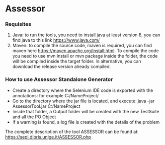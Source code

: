 # Assessor
### Requisites
1. Java: to run the tools, you need to install java at least version 8, you can find java to this link https://www.java.com/
2. Maven: to compile the source code, maven is required, you can find maven here https://maven.apache.org/install.html. To compile the code you need to use mvn install or mvn package inside the folder, the code will be compiled inside the target folder. In alternative, you can download the release version already compiled.

### How to use Assessor Standalone Generator
* Create a directory where the Selenium IDE code is exported with the annotations: for example C:/NameProject/
* Go to the directory where the jar file is located, and execute: java -jar AssessorTool.jar C:/NameProject
* Inside that folder, a Output folder will be created with the new TestSuite and all the PO Object
* If a warning is found, a log file is created with the details of the problem

The complete description of the tool ASSESSOR can be found at: https://sepl.dibris.unige.it/ASSESSOR.php
